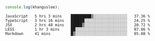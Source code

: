 ```js
console.log(khanguslee);
```

<!--START_SECTION:waka-->
```text
JavaScript   5 hrs 3 mins    █████████▒░░░░░░░░░░░░░░░   37.36 % 
TypeScript   3 hrs 16 mins   ██████░░░░░░░░░░░░░░░░░░░   24.25 % 
JSX          2 hrs 48 mins   █████▒░░░░░░░░░░░░░░░░░░░   20.72 % 
LESS         1 hr 3 mins     ██░░░░░░░░░░░░░░░░░░░░░░░   07.86 % 
Markdown     41 mins         █▒░░░░░░░░░░░░░░░░░░░░░░░   05.08 % 
```
<!--END_SECTION:waka-->

<!--
**khanguslee/khanguslee** is a ✨ _special_ ✨ repository because its `README.md` (this file) appears on your GitHub profile.

Here are some ideas to get you started:

- 🔭 I’m currently working on ...
- 🌱 I’m currently learning ...
- 👯 I’m looking to collaborate on ...
- 🤔 I’m looking for help with ...
- 💬 Ask me about ...
- 📫 How to reach me: ...
- 😄 Pronouns: ...
- ⚡ Fun fact: ...
-->
